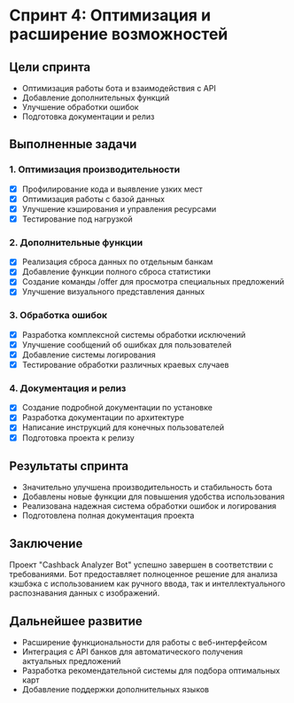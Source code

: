 # Спринт 4: Оптимизация и расширение возможностей

## Цели спринта
- Оптимизация работы бота и взаимодействия с API
- Добавление дополнительных функций
- Улучшение обработки ошибок
- Подготовка документации и релиз

## Выполненные задачи

### 1. Оптимизация производительности
- [x] Профилирование кода и выявление узких мест
- [x] Оптимизация работы с базой данных
- [x] Улучшение кэширования и управления ресурсами
- [x] Тестирование под нагрузкой

### 2. Дополнительные функции
- [x] Реализация сброса данных по отдельным банкам
- [x] Добавление функции полного сброса статистики
- [x] Создание команды /offer для просмотра специальных предложений
- [x] Улучшение визуального представления данных

### 3. Обработка ошибок
- [x] Разработка комплексной системы обработки исключений
- [x] Улучшение сообщений об ошибках для пользователей
- [x] Добавление системы логирования
- [x] Тестирование обработки различных краевых случаев

### 4. Документация и релиз
- [x] Создание подробной документации по установке
- [x] Разработка документации по архитектуре
- [x] Написание инструкций для конечных пользователей
- [x] Подготовка проекта к релизу

## Результаты спринта
- Значительно улучшена производительность и стабильность бота
- Добавлены новые функции для повышения удобства использования
- Реализована надежная система обработки ошибок и логирования
- Подготовлена полная документация проекта

## Заключение
Проект "Cashback Analyzer Bot" успешно завершен в соответствии с требованиями. Бот предоставляет полноценное решение для анализа кэшбэка с использованием как ручного ввода, так и интеллектуального распознавания данных с изображений.

## Дальнейшее развитие
- Расширение функциональности для работы с веб-интерфейсом
- Интеграция с API банков для автоматического получения актуальных предложений
- Разработка рекомендательной системы для подбора оптимальных карт
- Добавление поддержки дополнительных языков 